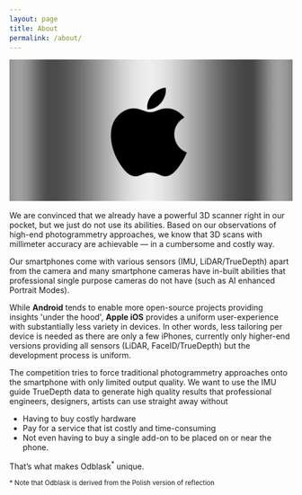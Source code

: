 ```yaml
---
layout: page
title: About
permalink: /about/
---
```


![Phone image](images/apple.webp)

We are convinced that we already have a powerful 3D scanner right in our pocket, but we just do not use its abilities.
Based on our observations of high-end photogrammetry approaches, we know that 3D scans with millimeter accuracy are achievable — in a cumbersome and costly way.

Our smartphones come with various sensors (IMU, LiDAR/TrueDepth) apart from the camera and many smartphone cameras have in-built abilities that professional single purpose cameras do not have (such as AI enhanced Portrait Modes).

While __Android__ tends to enable more open-source projects providing insights 'under the hood', __Apple iOS__ provides a uniform user-experience with substantially less variety in devices. In other words, less tailoring per device is needed as there are only a few iPhones, currently only higher-end versions providing all sensors (LiDAR, FaceID/TrueDepth) but the development process is uniform.

The competition tries to force traditional photogrammetry approaches onto the smartphone with only limited output quality.
We want to use the IMU guide TrueDepth data to generate high quality results that professional engineers, designers, artists can use straight away without 
* Having to buy costly hardware 
* Pay for a service that ist costly and time-consuming 
* Not even having to buy a single add-on to be placed on or near the phone.

That’s what makes Odblask<sup>*</sup> unique.

<sup>* Note that Odblask is derived from the Polish version of reflection</sup>

